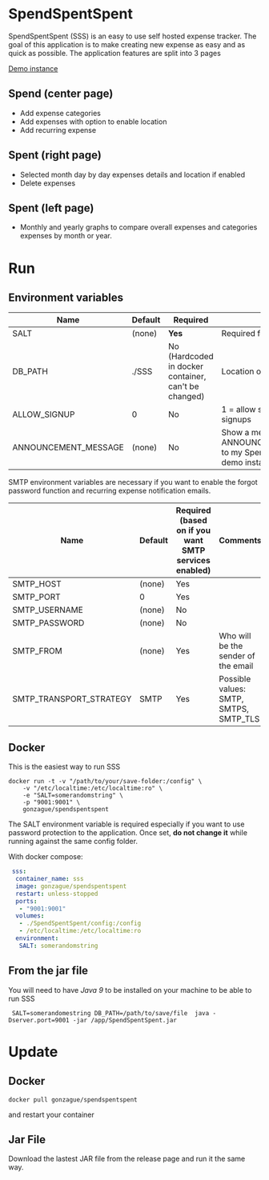 # SpendSpentSpent

SpendSpentSpent (SSS) is an easy to use self hosted expense tracker. The goal of this application is to make creating new expense as easy and as quick as possible. The application features are  split into 3 pages


[Demo instance](https://sss.ftpix.com)

## Spend (center page)

- Add expense categories
- Add expenses with option to enable location
- Add recurring expense

## Spent (right page)
- Selected month day by day expenses details and location if enabled
- Delete expenses

## Spent (left page)

- Monthly and yearly graphs to compare overall expenses and categories expenses by month or year.


# Run
## Environment variables
| Name | Default | Required | Comments |
| --- | --- | --- | --- |
|SALT| (none) | **Yes** | Required for password hashing | 
| DB_PATH | ./SSS | No (Hardcoded in docker container, can't be changed) | Location of the DB file |
| ALLOW_SIGNUP | 0 | No | 1 = allow signups, 0 = Do not allow signups |
| ANNOUNCEMENT_MESSAGE | (none) | No | Show a message on the login screen, ex: ANNOUNCEMENT_MESSAGE="Welcome to my SpendSpentSpent instance". See demo instance to see what it looks like |

SMTP environment variables are necessary if you want to enable the forgot password function and recurring expense notification emails.

| Name | Default | Required (based on if you want SMTP services enabled) | Comments |
| --- | --- | --- | --- |
| SMTP_HOST | (none) | Yes | |
| SMTP_PORT | 0 | Yes | |
| SMTP_USERNAME | (none) | No | |
| SMTP_PASSWORD | (none) | No | |
| SMTP_FROM | (none) | Yes | Who will be the sender of the email | 
| SMTP_TRANSPORT_STRATEGY | SMTP | Yes | Possible values: SMTP, SMTPS, SMTP_TLS |


## Docker

This is the easiest way to run SSS 

```
docker run -t -v "/path/to/your/save-folder:/config" \
	-v "/etc/localtime:/etc/localtime:ro" \
	-e "SALT=somerandomstring" \
	-p "9001:9001" \
	gonzague/spendspentspent
```

The SALT environment variable is required especially if you want to use password protection to the application. Once set, **do not change it** while running against the same config folder.

With docker compose:

```yml
 sss:
  container_name: sss
  image: gonzague/spendspentspent
  restart: unless-stopped
  ports:
   - "9001:9001"
  volumes:
   - ./SpendSpentSpent/config:/config
   - /etc/localtime:/etc/localtime:ro
  environment:
   SALT: somerandomstring
```

## From the jar file

You will need to have *Java 9* to be installed on your machine to be able to run SSS

```
 SALT=somerandomestring DB_PATH=/path/to/save/file  java -Dserver.port=9001 -jar /app/SpendSpentSpent.jar
```


# Update

## Docker
```
docker pull gonzague/spendspentspent
```

and restart your container

## Jar File

Download the lastest JAR file from the release page and run it the same way.


